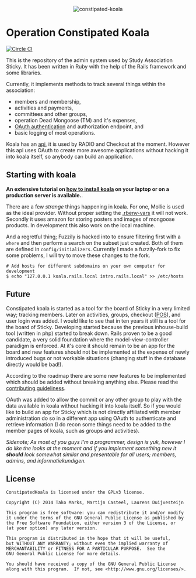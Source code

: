 <p align="center">
<img src="https://cloud.githubusercontent.com/assets/5732642/15008505/fa32a904-11e0-11e6-900a-98622e3f797a.png" alt="constipated-koala" style="max-width:100%;">
</p>

# Operation Constipated Koala
[![Circle CI](https://circleci.com/gh/svsticky/constipated-koala/tree/master.svg?style=svg&circle-token=21e53c86a26918537111d53fa15ba2e66f35a851)](https://circleci.com/gh/svsticky/constipated-koala/tree/master)

This is the repository of the admin system used by Study Association Sticky. It has been
written in Ruby with the help of the Rails framework and some libraries.

Currently, it implements methods to track several things within the association:

 - members and membership,
 - activities and payments,
 - committees and other groups,
 - operation Dead Mongoose (TM) and it's expenses,
 - [OAuth authentication](/app/controllers/api) and authorization endpoint, and
 - basic logging of most operations.

Koala has an [api](/app/views/api), it is used by RADIO and Checkout at the moment. However this api uses OAuth to create more awesome applications without hacking it into koala itself, so anybody can build an application.

## Starting with koala
**An extensive tutorial on [how to install koala](/INSTALLING.md) on your laptop or on a production server is available.**.

There are a few *strange* things happening in koala. For one, Mollie is used as the ideal provider. Without proper setting the [.rbenv-vars](.rbenv-vars-sample) it will not work. Secondly it uses amazon for storing posters and images of mongoose products. In development this also work on the local machine.

And a regretful thing; Fuzzily is hacked into to ensure filtering first with a `where` and then perform a search on the subset just created. Both of them are defined in `config/initializers`. Currently I made a fuzzily-fork to fix some problems, I will try to move these changes to the fork.

```shell
# Add hosts for different subdomains on your own computer for development
$ echo "127.0.0.1 koala.rails.local intro.rails.local" >> /etc/hosts
```

## Future
Constipated koala is started as a tool for the board of Sticky in a very limited way; tracking members. Later on activities, groups, checkout ([POS](https://en.wikipedia.org/wiki/Point_of_sale)), and user login was added. I would like to see that in ten years it still is a tool for the board of Sticky. Developing started because the previous inhouse-build tool (written in php) started to break down. Rails proven to be a good candidate, a very solid foundation where the model-view-controller paradigm is enforced. At it's core it should remain to be an app for the board and new features should not be implemented at the expense of newly introduced bugs or not workable situations (changing stuff in the database directly would be bad!).

According to the roadmap there are some new features to be implemented which should be added without breaking anything else. Please read the [contributing guideliness](https://github.com/svsticky/constipated-koala/blob/development/CONTRIBUTING.md).

OAuth was added to allow the commit or any other group to play with the data available in koala without hacking it into koala itself. So if you would like to build an app for Sticky which is not directly affiliated with member administration do so in a different app using OAuth to authenticate and retrieve information (I do recon some things need to be added to the member pages of koala, such as groups and activities).

_Sidenote; As most of you guys I'm a programmer, design is yuk, however I do like the looks at the moment and if you implement something new it **should** look somewhat similar and presentable for all users; members, admins, and informatiekundigen._

## License
```
ConstipatedKoala is licensed under the GPLv3 license.

Copyright (C) 2014 Tako Marks, Martijn Casteel, Laurens Duijvesteijn

This program is free software: you can redistribute it and/or modify
it under the terms of the GNU General Public License as published by
the Free Software Foundation, either version 3 of the License, or
(at your option) any later version.

This program is distributed in the hope that it will be useful,
but WITHOUT ANY WARRANTY; without even the implied warranty of
MERCHANTABILITY or FITNESS FOR A PARTICULAR PURPOSE.  See the
GNU General Public License for more details.

You should have received a copy of the GNU General Public License
along with this program.  If not, see <http://www.gnu.org/licenses/>.
```
